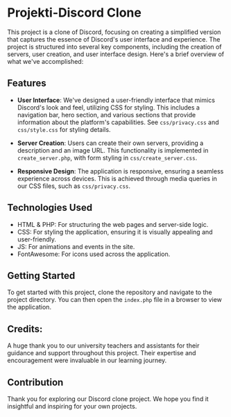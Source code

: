 # Projekti-Discord Clone

This project is a clone of Discord, focusing on creating a simplified version that captures the essence of Discord's user interface and experience. The project is structured into several key components, including the creation of servers, user creation, and user interface design. Here's a brief overview of what we've accomplished:

## Features

- **User Interface**: We've designed a user-friendly interface that mimics Discord's look and feel, utilizing CSS for styling. This includes a navigation bar, hero section, and various sections that provide information about the platform's capabilities. See `css/privacy.css` and `css/style.css` for styling details.

- **Server Creation**: Users can create their own servers, providing a description and an image URL. This functionality is implemented in `create_server.php`, with form styling in `css/create_server.css`.

- **Responsive Design**: The application is responsive, ensuring a seamless experience across devices. This is achieved through media queries in our CSS files, such as `css/privacy.css`.


## Technologies Used

- HTML & PHP: For structuring the web pages and server-side logic.
- CSS: For styling the application, ensuring it is visually appealing and user-friendly.
- JS: For animations and events in the site.
- FontAwesome: For icons used across the application.

## Getting Started

To get started with this project, clone the repository and navigate to the project directory. You can then open the `index.php` file in a browser to view the application.

## Credits:

A huge thank you to our university teachers and assistants for their guidance and support throughout this project. Their expertise and encouragement were invaluable in our learning journey.

## Contribution

Thank you for exploring our Discord clone project. We hope you find it insightful and inspiring for your own projects.


